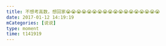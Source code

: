 ```yaml
---
title: 不想考高数，想回家😭😭😭😭😭😭😭😭😭😭😭😭😭😭😭😭😭😭
date: 2017-01-12 14:19:19
mCategories: [说说]
type: moment
time: t141919
---
```


